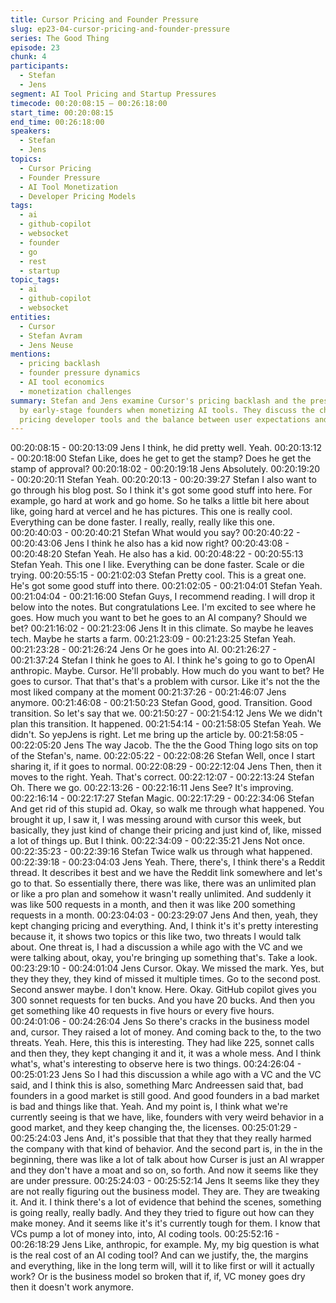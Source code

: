 ```yaml
---
title: Cursor Pricing and Founder Pressure
slug: ep23-04-cursor-pricing-and-founder-pressure
series: The Good Thing
episode: 23
chunk: 4
participants:
  - Stefan
  - Jens
segment: AI Tool Pricing and Startup Pressures
timecode: 00:20:08:15 – 00:26:18:00
start_time: 00:20:08:15
end_time: 00:26:18:00
speakers:
  - Stefan
  - Jens
topics:
  - Cursor Pricing
  - Founder Pressure
  - AI Tool Monetization
  - Developer Pricing Models
tags:
  - ai
  - github-copilot
  - websocket
  - founder
  - go
  - rest
  - startup
topic_tags:
  - ai
  - github-copilot
  - websocket
entities:
  - Cursor
  - Stefan Avram
  - Jens Neuse
mentions:
  - pricing backlash
  - founder pressure dynamics
  - AI tool economics
  - monetization challenges
summary: Stefan and Jens examine Cursor's pricing backlash and the pressures faced
  by early-stage founders when monetizing AI tools. They discuss the challenges of
  pricing developer tools and the balance between user expectations and business sustainability.
---
```



00:20:08:15 - 00:20:13:09
Jens
I think, he did pretty well. Yeah.
00:20:13:12 - 00:20:18:00
Stefan
Like, does he get to get the stamp? Does he get the stamp of approval?
00:20:18:02 - 00:20:19:18
Jens
Absolutely.
00:20:19:20 - 00:20:20:11
Stefan
Yeah.
00:20:20:13 - 00:20:39:27
Stefan
I also want to go through his blog post. So I think it's got some good stuff into here. For
example, go hard at work and go home. So he talks a little bit here about like, going hard at
vercel and he has pictures. This one is really cool. Everything can be done faster. I really, really,
really like this one.
00:20:40:03 - 00:20:40:21
Stefan
What would you say?
00:20:40:22 - 00:20:43:06
Jens
I think he also has a kid now right?
00:20:43:08 - 00:20:48:20
Stefan
Yeah. He also has a kid.
00:20:48:22 - 00:20:55:13
Stefan
Yeah. This one I like. Everything can be done faster. Scale or die trying.
00:20:55:15 - 00:21:02:03
Stefan
Pretty cool. This is a great one. He's got some good stuff into there.
00:21:02:05 - 00:21:04:01
Stefan
Yeah.
00:21:04:04 - 00:21:16:00
Stefan
Guys, I recommend reading. I will drop it below into the notes. But congratulations Lee. I'm
excited to see where he goes. How much you want to bet he goes to an AI company? Should
we bet?
00:21:16:02 - 00:21:23:06
Jens
It in this climate. So maybe he leaves tech. Maybe he starts a farm.
00:21:23:09 - 00:21:23:25
Stefan
Yeah.
00:21:23:28 - 00:21:26:24
Jens
Or he goes into AI.
00:21:26:27 - 00:21:37:24
Stefan
I think he goes to AI. I think he's going to go to OpenAI anthropic. Maybe. Cursor. He'll probably.
How much do you want to bet? He goes to cursor.
That that's that's a problem with cursor. Like it's not the the most liked company at the moment
00:21:37:26 - 00:21:46:07
Jens
anymore.
00:21:46:08 - 00:21:50:23
Stefan
Good, good. Transition. Good transition. So let's say that we.
00:21:50:27 - 00:21:54:12
Jens
We we didn't plan this transition. It happened.
00:21:54:14 - 00:21:58:05
Stefan
Yeah. We didn't. So yepJens is right. Let me bring up the article by.
00:21:58:05 - 00:22:05:20
Jens
The way Jacob. The the the Good Thing logo sits on top of the Stefan's, name.
00:22:05:22 - 00:22:08:26
Stefan
Well, once I start sharing it, if it goes to normal.
00:22:08:29 - 00:22:12:04
Jens
Then, then it moves to the right. Yeah. That's correct.
00:22:12:07 - 00:22:13:24
Stefan
Oh. There we go.
00:22:13:26 - 00:22:16:11
Jens
See? It's improving.
00:22:16:14 - 00:22:17:27
Stefan
Magic.
00:22:17:29 - 00:22:34:06
Stefan
And get rid of this stupid ad. Okay, so walk me through what happened. You brought it up, I saw
it, I was messing around with cursor this week, but basically, they just kind of change their
pricing and just kind of, like, missed a lot of things up. But I think.
00:22:34:09 - 00:22:35:21
Jens
Not once.
00:22:35:23 - 00:22:39:16
Stefan
Twice walk us through what happened.
00:22:39:18 - 00:23:04:03
Jens
Yeah. There, there's, I think there's a Reddit thread. It describes it best and we have the Reddit
link somewhere and let's go to that. So essentially there, there was like, there was an unlimited
plan or like a pro plan and somehow it wasn't really unlimited. And suddenly it was like 500
requests in a month, and then it was like 200 something requests in a month.
00:23:04:03 - 00:23:29:07
Jens
And then, yeah, they kept changing pricing and everything. And, I think it's it's pretty interesting
because it, it shows two topics or this like two, two threats I would talk about. One threat is, I
had a discussion a while ago with the VC and we were talking about, okay, you're bringing up
something that's. Take a look.
00:23:29:10 - 00:24:01:04
Jens
Cursor. Okay. We missed the mark. Yes, but they they they, they kind of missed it multiple times.
Go to the second post. Second answer maybe. I don't know. Here. Okay. GitHub copilot gives
you 300 sonnet requests for ten bucks. And you have 20 bucks. And then you get something
like 40 requests in five hours or every five hours.
00:24:01:06 - 00:24:26:04
Jens
So there's cracks in the business model and, cursor. They raised a lot of money. And coming
back to the, to the two threats. Yeah. Here, this this is interesting. They had like 225, sonnet
calls and then they, they kept changing it and it, it was a whole mess. And I think what's, what's
interesting to observe here is two things.
00:24:26:04 - 00:25:01:23
Jens
So I had this discussion a while ago with a VC and the VC said, and I think this is also,
something Marc Andreessen said that, bad founders in a good market is still good. And good
founders in a bad market is bad and things like that. Yeah. And my point is, I think what we're
currently seeing is that we have, like, founders with very weird behavior in a good market, and
they keep changing the, the licenses.
00:25:01:29 - 00:25:24:03
Jens
And, it's possible that that they that they really harmed the company with that kind of behavior.
And the second part is, in the in the beginning, there was like a lot of talk about how Curser is
just an AI wrapper and they don't have a moat and so on, so forth. And now it seems like they
are under pressure.
00:25:24:03 - 00:25:52:14
Jens
It seems like they they are not really figuring out the business model. They are. They are
tweaking it. And it. I think there's a lot of evidence that behind the scenes, something is going
really, really badly. And they they tried to figure out how can they make money. And it seems like
it's it's currently tough for them. I know that VCs pump a lot of money into, into, AI coding tools.
00:25:52:16 - 00:26:18:29
Jens
Like, anthropic, for example. My, my big question is what is the real cost of an AI coding tool?
And can we justify, the, the margins and everything, like in the long term will, will it to like first or
will it actually work? Or is the business model so broken that if, if, VC money goes dry then it
doesn't work anymore.